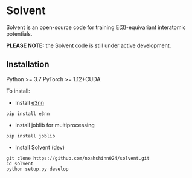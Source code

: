 # Solvent
Solvent is an open-source code for training E(3)-equivariant interatomic potentials.

**PLEASE NOTE:** the Solvent code is still under active development.

## Installation
Python >= 3.7
PyTorch >= 1.12+CUDA

To install:
  * Install [e3nn](https://e3nn.org/)
  ```
  pip install e3nn
  ```
  
  * Install joblib for multiprocessing
  ```
  pip install joblib
  ```

  * Install Solvent (dev)
  ```
  git clone https://github.com/noahshinn024/solvent.git
  cd solvent
  python setup.py develop
  ```
